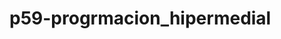 # p59-progrmacion_hipermedial
<!DOCTYPE html>
<html>
<head>
<title>Programacion hipermedial<title>
</head>
<body>
    Programacion hipermedial
</body>
</html>
Material de clases para Programacion Hipermedial
